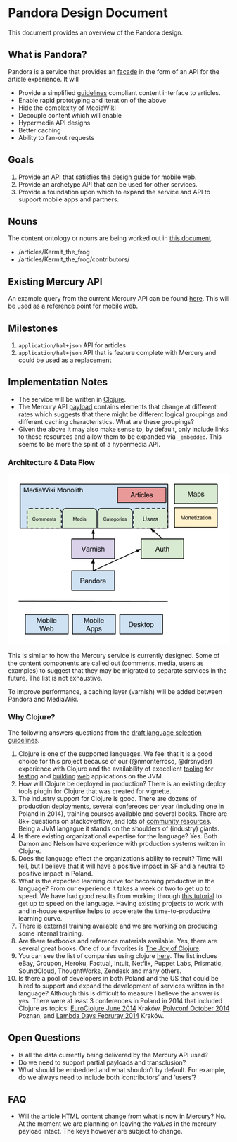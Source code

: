 # Pandora Design Document

This document provides an overview of the Pandora design. 

## What is Pandora?

Pandora is a service that provides an
[facade](http://en.wikipedia.org/wiki/Facade_pattern) in the form of an API for
the article experience. It will

 * Provide a simplified
	 [guidelines](https://github.com/Wikia/guidelines/tree/master/APIDesign)
	 compliant content interface to articles.
 * Enable rapid prototyping and iteration of the above
 * Hide the complexity of MediaWiki
 * Decouple content which will enable
  * Hypermedia API designs
  * Better caching
  * Ability to fan-out requests


## Goals

 1. Provide an API that satisfies the [design
    guide](https://github.com/Wikia/guidelines/tree/master/APIDesign) for mobile
    web.
 2. Provide an archetype API that can be used for other services.
 3. Provide a foundation upon which to expand the service and API to support
    mobile apps and partners.

## Nouns

The content ontology or nouns are being worked out in [this
document](https://docs.google.com/document/d/1N_AFFmdzmjtzTK8g4LOcrC7RdEi9bXy_j-UyihKssTs/edit?usp=sharing).

 * /articles/Kermit_the_frog
 * /articles/Kermit_the_frog/contributors/

## Existing Mercury API

An example query from the current Mercury API can be found
[here](http://muppet.wikia.com/api/v1/Mercury/Article?title=Kermit%20the%20Frog).
This will be used as a reference point for mobile web.

## Milestones

 1. `application/hal+json` API for articles
 2. `application/hal+json` API that is feature complete with Mercury and could be
   used as a replacement


## Implementation Notes

 * The service will be written in [Clojure](http://clojure.org/).
 * The Mercury API
   [payload](http://muppet.wikia.com/api/v1/Mercury/Article?title=Kermit%20the%20Frog)
	 contains elements that change at different rates which suggests that there might
	 be different logical groupings and different caching characteristics. What
	 are these groupings?
 * Given the above it may also make sense to, by default, only include links to
	 these resources and allow them to be expanded via `_embedded`. This seems to
	 be more the spirit of a hypermedia API.

### Architecture & Data Flow

![Pandora Architecture](assets/pandora-arch.png)

This is similar to how the Mercury service is currently designed. Some of the
content components are called out (comments, media, users as examples) to
suggest that they may be migrated to separate services in the future. The list
is not exhaustive.

To improve performance, a caching layer (varnish) will be added between Pandora
and MediaWiki.

### Why Clojure?

The following answers questions from the [draft language selection
guidelines](https://github.com/Wikia/guidelines/blob/language-selection/Process/ProgrammingLanguageSelection.md).

 1. Clojure is one of the supported languages. We feel that it is a good choice
    for this project because of our (@nmonterroso, @drsnyder) experience with
    Clojure and the availability of execellent
    [tooling](http://www.http-kit.org/index.html) for
    [testing](https://github.com/marick/Midje) and
    [building](http://clojure-liberator.github.io/liberator/)
    [web](https://github.com/ring-clojure/ring)
    applications on the JVM.
 2. How will Clojure be deployed in production? There is an existing deploy
    tools plugin for Clojure that was created for vignette.
 3. The industry support for Clojure is good. There are dozens of production
    deployments, several confereces per year (including one in Poland in 2014),
    training courses available and several books. There are 8k+ questions on
    stackoverflow, and lots of [community
    resources](http://clojure.org/community). Being a JVM langague it stands on
    the shoulders of (industry) giants.
 4. Is there existing organizational expertise for the language? Yes. Both Damon
    and Nelson have experience with production systems written in Clojure.
 5. Does the language effect the organization’s ability to recruit? Time will
    tell, but I believe that it will have a positive impact in SF and a neutral
    to positive impact in Poland.
 6. What is the expected learning curve for becoming productive in the language?
    From our experience it takes a week or two to get up to speed. We have had
    good results from working through [this
    tutorial](http://iloveponies.github.io/) to get up to speed on the language.
    Having existing projects to work with and in-house expertise helps to
    accelerate the time-to-productive learning curve.
 7. There is external training available and we are working on producing some
    internal training.
 8. Are there textbooks and reference materials available. Yes, there are
    several great books. One of our favorites is [The Joy of
    Clojure](http://www.joyofclojure.com/).
 9. You can see the list of companies using clojure
    [here](http://clojure.org/Companies). The list inclues eBay, Groupon,
    Heroku, Factual, Intuit, Netflix, Puppet Labs, Prismatic, SoundCloud,
    ThoughtWorks, Zendesk and many others.
 10. Is there a pool of developers in both Poland and the US that could be hired
     to support and expand the development of services written in the language?
     Although this is difficult to measure I believe the answer is yes. There
     were at least 3 conferences in Poland in 2014 that included Clojure as
     topics: [EuroClojure June 2014](http://euroclojure.com/2014/) Kraków,
     [Polyconf October 2014](http://polyconf.com/) Poznan, and [Lambda Days
     Februray 2014](http://www.lambdadays.org/) Kraków.

## Open Questions

 * Is all the data currently being delivered by the Mercury API used?
 * Do we need to support partial payloads and transclusion?
 * What should be embedded and what shouldn’t by default. For example, do we
	 always need to include both ‘contributors’ and ‘users’?

## FAQ

 * Will the article HTML content change from what is now in Mercury?
   No. At the moment we are planning on leaving the *values* in the mercury
	 payload intact. The keys however are subject to change.
